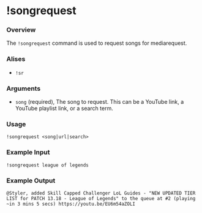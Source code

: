 # !songrequest

### Overview

The `!songrequest` command is used to request songs for mediarequest.

### Alises

- `!sr`

### Arguments

- `song` (required), The song to request. This can be a YouTube link, a YouTube playlist link, or a search term.
  
### Usage

```
!songrequest <song|url|search>
```

### Example Input

```
!songrequest league of legends 
```

### Example Output

```
@Styler, added Skill Capped Challenger LoL Guides - "NEW UPDATED TIER LIST for PATCH 13.18 - League of Legends" to the queue at #2 (playing ~in 3 mins 5 secs) https://youtu.be/EU6m54aZOLI
```
